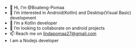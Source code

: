 - 👋 Hi, I’m @Boateng-Pomaa
- 👀 I’m interested in Android(Kotlin) and Desktop(Visual Basic) development 
- 🌱 I’m a Kotlin developer
- 💞️ I’m looking to collaborate on android projects
- 📫 Reach me on lindapomaa27@gmail.com
- I am a Nodejs developer

<!---
Boateng-Pomaa/Boateng-Pomaa is a ✨ special ✨ repository because its `README.md` (this file) appears on your GitHub profile.
You can click the Preview link to take a look at your changes.
--->
